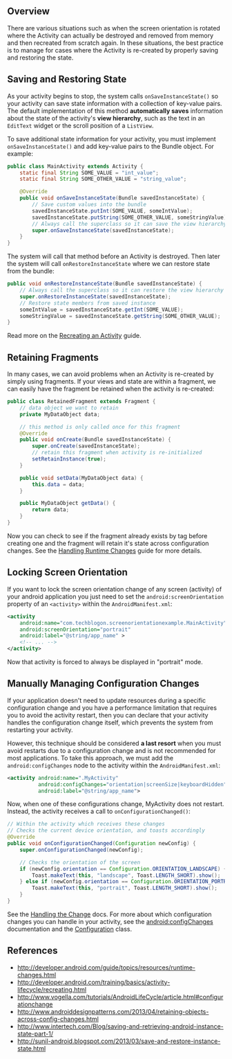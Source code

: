 ## Overview

There are various situations such as when the screen orientation is rotated where the Activity can actually be destroyed and removed from memory and then recreated from scratch again. In these situations, the best practice is to manage for cases where the Activity is re-created by properly saving and restoring the state.

## Saving and Restoring State

As your activity begins to stop, the system calls `onSaveInstanceState()` so your activity can save state information with a collection of key-value pairs. The default implementation of this method **automatically saves** information about the state of the activity's **view hierarchy**, such as the text in an `EditText` widget or the scroll position of a `ListView`.

To save additional state information for your activity, you must implement `onSaveInstanceState()` and add key-value pairs to the Bundle object. For example:

```java
public class MainActivity extends Activity {
    static final String SOME_VALUE = "int_value";
    static final String SOME_OTHER_VALUE = "string_value";

    @Override
    public void onSaveInstanceState(Bundle savedInstanceState) {
        // Save custom values into the bundle
        savedInstanceState.putInt(SOME_VALUE, someIntValue);
        savedInstanceState.putString(SOME_OTHER_VALUE, someStringValue);
        // Always call the superclass so it can save the view hierarchy state
        super.onSaveInstanceState(savedInstanceState);
    }
}
```

The system will call that method before an Activity is destroyed. Then later the system will call `onRestoreInstanceState` where we can restore state from the bundle:

```java
public void onRestoreInstanceState(Bundle savedInstanceState) {
    // Always call the superclass so it can restore the view hierarchy
    super.onRestoreInstanceState(savedInstanceState);
    // Restore state members from saved instance
    someIntValue = savedInstanceState.getInt(SOME_VALUE);
    someStringValue = savedInstanceState.getString(SOME_OTHER_VALUE);
}
```

Read more on the [Recreating an Activity](http://developer.android.com/training/basics/activity-lifecycle/recreating.html) guide.

## Retaining Fragments

In many cases, we can avoid problems when an Activity is re-created by simply using fragments. If your views and state are within a fragment, we can easily have the fragment be retained when the activity is re-created:

```java
public class RetainedFragment extends Fragment {
    // data object we want to retain
    private MyDataObject data;

    // this method is only called once for this fragment
    @Override
    public void onCreate(Bundle savedInstanceState) {
        super.onCreate(savedInstanceState);
        // retain this fragment when activity is re-initialized
        setRetainInstance(true);
    }

    public void setData(MyDataObject data) {
        this.data = data;
    }

    public MyDataObject getData() {
        return data;
    }
}
```

Now you can check to see if the fragment already exists by tag before creating one and the fragment will retain it's state across configuration changes. See the [Handling Runtime Changes](http://developer.android.com/guide/topics/resources/runtime-changes.html#RetainingAnObject) guide for more details.


## Locking Screen Orientation

If you want to lock the screen orientation change of any screen (activity) of your android application you just need to set the `android:screenOrientation` property of an `<activity>` within the `AndroidManifest.xml`:

```xml
<activity
    android:name="com.techblogon.screenorientationexample.MainActivity"
    android:screenOrientation="portrait"
    android:label="@string/app_name" >
    <!-- ... -->
</activity>
```

Now that activity is forced to always be displayed in "portrait" mode. 

## Manually Managing Configuration Changes

If your application doesn't need to update resources during a specific configuration change and you have a performance limitation that requires you to avoid the activity restart, then you can declare that your activity handles the configuration change itself, which prevents the system from restarting your activity. 

However, this technique should be considered **a last resort** when you must avoid restarts due to a configuration change and is not recommended for most applications. To take this approach, we must add the `android:configChanges` node to the activity within the `AndroidManifest.xml`:

```xml
<activity android:name=".MyActivity"
          android:configChanges="orientation|screenSize|keyboardHidden"
          android:label="@string/app_name">
```

Now, when one of these configurations change, MyActivity does not restart. Instead, the activity receives a call to `onConfigurationChanged()`:

```java
// Within the activity which receives these changes
// Checks the current device orientation, and toasts accordingly
@Override
public void onConfigurationChanged(Configuration newConfig) {
    super.onConfigurationChanged(newConfig);

    // Checks the orientation of the screen
    if (newConfig.orientation == Configuration.ORIENTATION_LANDSCAPE) {
        Toast.makeText(this, "landscape", Toast.LENGTH_SHORT).show();
    } else if (newConfig.orientation == Configuration.ORIENTATION_PORTRAIT){
        Toast.makeText(this, "portrait", Toast.LENGTH_SHORT).show();
    }
}
```

See the [Handling the Change](http://developer.android.com/guide/topics/resources/runtime-changes.html#HandlingTheChange) docs. For more about which configuration changes you can handle in your activity, see the [android:configChanges](http://developer.android.com/guide/topics/manifest/activity-element.html#config) documentation and the [Configuration](http://developer.android.com/reference/android/content/res/Configuration.html) class.

## References

* <http://developer.android.com/guide/topics/resources/runtime-changes.html>
* <http://developer.android.com/training/basics/activity-lifecycle/recreating.html>
* <http://www.vogella.com/tutorials/AndroidLifeCycle/article.html#configurationchange>
* <http://www.androiddesignpatterns.com/2013/04/retaining-objects-across-config-changes.html>
* <http://www.intertech.com/Blog/saving-and-retrieving-android-instance-state-part-1/>
* <http://sunil-android.blogspot.com/2013/03/save-and-restore-instance-state.html>